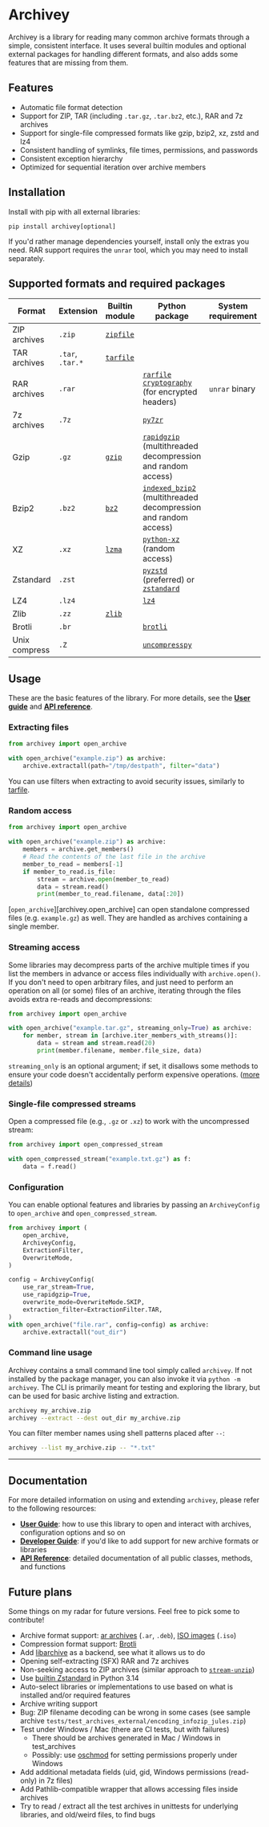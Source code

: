 # Archivey

Archivey is a library for reading many common archive formats through a simple, consistent interface. It uses several builtin modules and optional external packages for handling different formats, and also adds some features that are missing from them.

## Features

- Automatic file format detection
- Support for ZIP, TAR (including `.tar.gz`, `.tar.bz2`, etc.), RAR and 7z archives
- Support for single-file compressed formats like gzip, bzip2, xz, zstd and lz4
- Consistent handling of symlinks, file times, permissions, and passwords
- Consistent exception hierarchy
- Optimized for sequential iteration over archive members

## Installation

Install with pip with all external libraries:
```
pip install archivey[optional]
```

If you'd rather manage dependencies yourself, install only the extras you need. RAR support requires the `unrar` tool, which you may need to install separately.

## Supported formats and required packages

| Format | Extension | Builtin module | Python package | System requirement |
| --- | --- | --- | --- | --- |
| ZIP archives | `.zip` | [`zipfile`](https://docs.python.org/3/library/zipfile.html) | | |
| TAR archives | `.tar`, `.tar.*` | [`tarfile`](https://docs.python.org/3/library/tarfile.html) | | |
| RAR archives | `.rar` | | [`rarfile`](https://pypi.org/project/rarfile)<br>[`cryptography`](https://pypi.org/project/cryptography) (for encrypted headers) | `unrar` binary |
| 7z archives | `.7z` | | [`py7zr`](https://pypi.org/project/py7zr) | |
| Gzip | `.gz` | [`gzip`](https://docs.python.org/3/library/gzip.html) | [`rapidgzip`](https://pypi.org/project/rapidgzip) (multithreaded decompression and random access) | |
| Bzip2 | `.bz2` | [`bz2`](https://docs.python.org/3/library/bz2.html) | [`indexed_bzip2`](https://pypi.org/project/indexed-bzip2) (multithreaded decompression and random access) | |
| XZ | `.xz` | [`lzma`](https://docs.python.org/3/library/lzma.html) | [`python-xz`](https://pypi.org/project/python-xz) (random access) | |
| Zstandard | `.zst` | | [`pyzstd`](https://pypi.org/project/pyzstd) (preferred) or [`zstandard`](https://pypi.org/project/zstandard) | |
| LZ4 | `.lz4` | | [`lz4`](https://pypi.org/project/lz4) | |
| Zlib | `.zz` | [`zlib`](https://docs.python.org/3/library/zlib.html) | | |
| Brotli | `.br` | | [`brotli`](https://pypi.org/project/brotli) | |
| Unix compress | `.Z` | | [`uncompresspy`](https://pypi.org/project/uncompresspy) | |

## Usage

These are the basic features of the library. For more details, see the **[User guide](user_guide.md)** and **[API reference](api.md)**.

### Extracting files

```python
from archivey import open_archive

with open_archive("example.zip") as archive:
    archive.extractall(path="/tmp/destpath", filter="data")
```

You can use filters when extracting to avoid security issues, similarly to [tarfile](https://docs.python.org/3/library/tarfile.html#extraction-filters).

### Random access

```python
from archivey import open_archive

with open_archive("example.zip") as archive:
    members = archive.get_members()
    # Read the contents of the last file in the archive
    member_to_read = members[-1]
    if member_to_read.is_file:
        stream = archive.open(member_to_read)
        data = stream.read()
        print(member_to_read.filename, data[:20])
```

[`open_archive`][archivey.open_archive] can open standalone compressed files (e.g. `example.gz`) as well. They are handled as archives containing a single member.

### Streaming access

Some libraries may decompress parts of the archive multiple times if you list the members in advance or access files individually with `archive.open()`. If you don't need to open arbitrary files, and just need to perform an operation on all (or some) files of an archive, iterating through the files avoids extra re-reads and decompressions:

```python
from archivey import open_archive

with open_archive("example.tar.gz", streaming_only=True) as archive:
    for member, stream in [archive.iter_members_with_streams()]:
        data = stream and stream.read(20)
        print(member.filename, member.file_size, data)
```

`streaming_only` is an optional argument; if set, it disallows some methods to ensure your code doesn't accidentally perform expensive operations. ([more details](user_guide.md#streaming-safe-methods))

### Single-file compressed streams

Open a compressed file (e.g., `.gz` or `.xz`) to work with the uncompressed stream:

```python
from archivey import open_compressed_stream

with open_compressed_stream("example.txt.gz") as f:
    data = f.read()
```

### Configuration
You can enable optional features and libraries by passing an `ArchiveyConfig` to `open_archive` and `open_compressed_stream`.

```python
from archivey import (
    open_archive,
    ArchiveyConfig,
    ExtractionFilter,
    OverwriteMode,
)

config = ArchiveyConfig(
    use_rar_stream=True,
    use_rapidgzip=True,
    overwrite_mode=OverwriteMode.SKIP,
    extraction_filter=ExtractionFilter.TAR,
)
with open_archive("file.rar", config=config) as archive:
    archive.extractall("out_dir")
```

### Command line usage

Archivey contains a small command line tool simply called `archivey`. If not installed by the package manager, you can also invoke it via `python -m archivey`.
The CLI is primarily meant for testing and exploring the library, but can be used for basic archive listing and extraction.

```bash
archivey my_archive.zip
archivey --extract --dest out_dir my_archive.zip
```

You can filter member names using shell patterns placed after `--`:

```bash
archivey --list my_archive.zip -- "*.txt"
```

---

## Documentation

For more detailed information on using and extending `archivey`, please refer to the following resources:

*   **[User Guide](user_guide.md)**: how to use this library to open and interact with archives, configuration options and so on
*   **[Developer Guide](developer_guide.md)**: if you'd like to add support for new archive formats or libraries
*   **[API Reference](api.md)**: detailed documentation of all public classes, methods, and functions

## Future plans

Some things on my radar for future versions. Feel free to pick some to contribute!

*   Archive format support: [ar archives](https://en.wikipedia.org/wiki/Ar_(Unix)) (`.ar`, `.deb`), [ISO images](https://en.wikipedia.org/wiki/Optical_disc_image) (`.iso`)
*   Compression format support: [Brotli](https://en.wikipedia.org/wiki/Brotli)
*   Add [libarchive](https://pypi.org/project/libarchive/) as a backend, see what it allows us to do
*   Opening self-extracting (SFX) RAR and 7z archives
*   Non-seeking access to ZIP archives (similar approach to [`stream-unzip`](http://pypi.org/project/stream-unzip))
*   Use [builtin Zstandard](https://docs.python.org/3.14/whatsnew/3.14.html#whatsnew314-pep784) in Python 3.14
*   Auto-select libraries or implementations to use based on what is installed and/or required features
*   Archive writing support
*   Bug: ZIP filename decoding can be wrong in some cases (see sample archive `tests/test_archives_external/encoding_infozip_jules.zip`)
*   Test under Windows / Mac (there are CI tests, but with failures)
    *   There should be archives generated in Mac / Windows in test_archives
    *   Possibly: use [oschmod](https://pypi.org/project/oschmod/) for setting permissions properly under Windows
*   Add additional metadata fields (uid, gid, Windows permissions (read-only) in 7z files)
*   Add Pathlib-compatible wrapper that allows accessing files inside archives
*   Try to read / extract all the test archives in unittests for underlying libraries, and old/weird files, to find bugs
